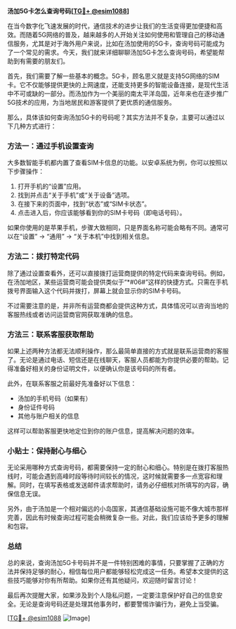 **汤加5G卡怎么查询号码[[TG💪+ @esim1088](https://t.me/s/esim1088)]**

在当今数字化飞速发展的时代，通信技术的进步让我们的生活变得更加便捷和高效。而随着5G网络的普及，越来越多的人开始关注如何使用和管理自己的移动通信服务，尤其是对于海外用户来说，比如在汤加使用的5G卡，查询号码可能成为了一个常见的需求。今天，我们就来详细聊聊汤加5G卡怎么查询号码，希望能帮助到有需要的朋友们。

首先，我们需要了解一些基本的概念。5G卡，顾名思义就是支持5G网络的SIM卡。它不仅能够提供更快的上网速度，还能支持更多的智能设备连接，是现代生活中不可或缺的一部分。而汤加作为一个美丽的南太平洋岛国，近年来也在逐步推广5G技术的应用，为当地居民和游客提供了更优质的通信服务。

那么，具体该如何查询汤加5G卡的号码呢？其实方法并不复杂，主要可以通过以下几种方式进行：

### 方法一：通过手机设置查询

大多数智能手机都内置了查看SIM卡信息的功能。以安卓系统为例，你可以按照以下步骤操作：

1. 打开手机的“设置”应用。
2. 找到并点击“关于手机”或“关于设备”选项。
3. 在接下来的页面中，找到“状态”或“SIM卡状态”。
4. 点击进入后，你应该能够看到你的SIM卡号码（即电话号码）。

如果你使用的是苹果手机，步骤大致相同，只是界面名称可能会略有不同。通常可以在“设置” -> “通用” -> “关于本机”中找到相关信息。

### 方法二：拨打特定代码

除了通过设置查看外，还可以直接拨打运营商提供的特定代码来查询号码。例如，在汤加地区，某些运营商可能会提供类似于“*#06#”这样的快捷方式。只需在手机拨号界面输入这个代码并拨打，屏幕上就会显示你的SIM卡号码。

不过需要注意的是，并非所有运营商都会提供这种方式，具体情况可以咨询当地的客服热线或者访问运营商官网获取准确的信息。

### 方法三：联系客服获取帮助

如果上述两种方法都无法顺利操作，那么最简单直接的方式就是联系运营商的客服了。无论是通过电话、短信还是在线聊天，客服人员都能为你提供必要的帮助。记得准备好相关的身份证明文件，以便确认你是该号码的所有者。

此外，在联系客服之前最好先准备好以下信息：
- 汤加的手机号码（如果有）
- 身份证件号码
- 其他与账户相关的信息

这样可以帮助客服更快地定位到你的账户信息，提高解决问题的效率。

### 小贴士：保持耐心与细心

无论采用哪种方式查询号码，都需要保持一定的耐心和细心。特别是在拨打客服热线时，可能会遇到高峰时段等待时间较长的情况，这时候就需要多一点宽容和理解。同时，在填写表格或发送邮件请求帮助时，请务必仔细核对所填写的内容，确保信息无误。

另外，由于汤加是一个相对偏远的小岛国家，其通信基础设施可能不像大城市那样完善，因此有时候查询过程可能会稍微复杂一些。对此，我们应该给予更多的理解和包容。

### 总结

总的来说，查询汤加5G卡号码并不是一件特别困难的事情，只要掌握了正确的方法并保持足够的耐心，相信每位用户都能够轻松完成这一任务。希望本文提供的这些技巧能够对你有所帮助。如果你还有其他疑问，欢迎随时留言讨论！

最后再次提醒大家，如果涉及到个人隐私问题，一定要注意保护好自己的信息安全。无论是查询号码还是处理其他事务时，都要警惕诈骗行为，避免上当受骗。

[[TG💪+ @esim1088](https://t.me/s/esim1088) ![Image](https://i.postimg.cc/4NQfJmqS/Snipaste-2025-05-13-00-14-12.png)]